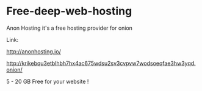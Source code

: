 # Free-deep-web-hosting
Anon Hosting it's a free hosting provider for onion

Link:

http://anonhosting.io/

http://krikebqu3etblhbh7hx4ac675wdsu2sv3cvpvw7wodsoeqfae3hw3yqd.onion/

5 - 20 GB Free for your website !
